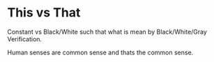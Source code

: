 # This vs That


Constant vs Black/White such that what is mean by Black/White/Gray Verification.

Human senses are common sense and thats the common sense.
